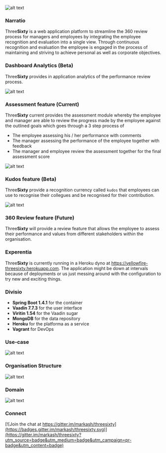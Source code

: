 ![alt text](https://raw.githubusercontent.com/markash/threesixty/master/src/main/resources/static/logo.png "ThreeSixty")

### Narratio

Three**Sixty** is a web application platform to streamline the 360 review process for managers and employees by integrating the employee recognition and evaluation into a single view. Through continuous recognition and evaluation the employee is engaged in the process of maintaining and striving to achieve personal as well as corporate objectives.

### Dashboard Analytics (Beta)
Three**Sixty** provides in application analytics of the performance review process.

![alt text](http://res.cloudinary.com/yellowfire/image/upload/v1475921216/Dashboard%20screen.png "Dashboard screen")

### Assessment feature (Current)

Three**Sixty** current provides the assessment module whereby the employee and manager are able to review the progress made by the employee against the outlined goals which goes through a 3 step process of
* The employee assessing his / her performance with comments
* The manager assessing the performance of the employee together with feedback 
* The manager and employee review the assessment together for the final assessment score

![alt text](http://res.cloudinary.com/yellowfire/image/upload/v1456549916/Assessment%20screen.png "Assessment screen")

### Kudos feature (Beta)

Three**Sixty** provide a recognition currency called `kudos` that employees can use to recognise their collegues and be recognised for their contribution.

![alt text](http://res.cloudinary.com/yellowfire/image/upload/v1470250775/Kudos%20screen.png "Kudos screen")

### 360 Review feature (Future)

Three**Sixty** will provide a review feature that allows the employee to assess their performance and values from different stakeholders within the organisation.

### Experentia

Three**Sixty** is currently running in a Heroku dyno at https://yellowfire-threesixty.herokuapp.com. The application might be down at intervals because of deployments or us just messing around with the configuration to try new and exciting things.

### Divisio

* **Spring Boot 1.4.1** for the container
* **Vaadin 7.7.3** for the user interface
* **Viritin 1.54** for the Vaadin sugar
* **MongoDB** for the data repository
* **Heroku** for the platforma as a service
* **Vagrant** for DevOps

### Use-case
![alt text](http://res.cloudinary.com/yellowfire/image/upload/v1459657700/threesixty-use-case.png "High-level Use-case")

### Organisation Structure
![alt text](http://res.cloudinary.com/yellowfire/image/upload/v1478030902/Organization.png "Organisation Structure")

### Domain
![alt text](http://res.cloudinary.com/yellowfire/image/upload/v1459657699/threesixty-conceptual-domain.png "Conceptual Domain")

### Connect 
[![Join the chat at https://gitter.im/markash/threesixty](https://badges.gitter.im/markash/threesixty.svg)](https://gitter.im/markash/threesixty?utm_source=badge&utm_medium=badge&utm_campaign=pr-badge&utm_content=badge)

